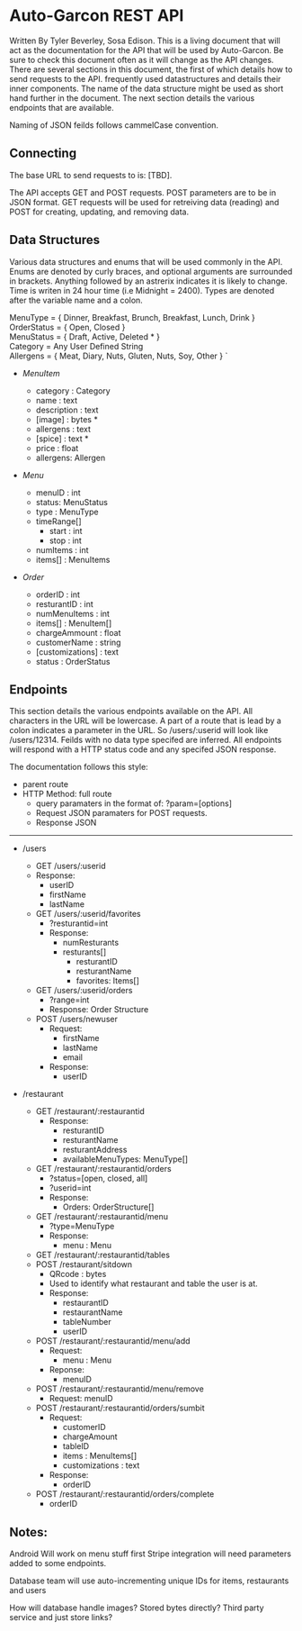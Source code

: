 # Auto-Garcon REST API

Written By Tyler Beverley, Sosa Edison. 
This is a living document that will act as the documentation for the API that will be used by Auto-Garcon. Be sure to check this document often as it will change as the API changes. There are several sections in this document, the first of which details how to send requests to the API. frequently used datastructures and details their inner components. The name of the data structure might be used as short hand further in the document. The next section details the various endpoints that are available. 

Naming of JSON feilds follows cammelCase convention. 

## Connecting

The base URL to send requests to is: [TBD].  
 
The API accepts GET and POST requests. POST parameters are to be in JSON format. GET requests will be used for retreiving data (reading) and POST for creating, updating, and removing data.  

## Data Structures 
Various data structures and enums that will be used commonly in the API. Enums are denoted by curly braces, and optional arguments are surrounded in brackets. Anything followed by an astrerix indicates it is likely to change. Time is writen in 24 hour time (i.e Midnight = 2400). Types are denoted after the variable name and a colon.  
  
MenuType = { Dinner, Breakfast, Brunch, Breakfast, Lunch, Drink }  
OrderStatus = { Open, Closed }  
MenuStatus = { Draft, Active, Deleted \* }  
Category = Any User Defined String  
Allergens = { Meat, Diary, Nuts, Gluten, Nuts, Soy, Other } `
  
* _MenuItem_
  * category : Category
  * name : text 
  * description : text 
  * [image] : bytes \* 
  * allergens : text 
  * [spice] : text \* 
  * price : float
  * allergens:  Allergen 

* _Menu_  
  * menuID : int
  * status: MenuStatus
  * type : MenuType 
  * timeRange[] 
    * start : int 
    * stop : int 
  * numItems : int 
  * items[] : MenuItems 

* _Order_
  * orderID : int 
  * resturantID : int 
  * numMenuItems : int 
  * items[] : MenuItem[]
  * chargeAmmount : float
  * customerName : string
  * [customizations] : text
  * status : OrderStatus

## Endpoints 

This section details the various endpoints available on the API. All characters in the URL will be lowercase. A part of a route that is lead by a colon indicates a parameter in the URL. So /users/:userid will look like /users/12314. Feilds with no data type specifed are inferred. All endpoints will respond with a HTTP status code and any specifed JSON response. 
  
The documentation follows this style: 

* parent route
 * HTTP Method: full route  
   * query paramaters in the format of: ?param=[options]
   * Request JSON paramaters for POST requests. 
   * Response JSON
  
---  


* /users
   * GET /users/:userid 
    * Response: 
      * userID
      * firstName
      * lastName
   * GET /users/:userid/favorites
     * ?resturantid=int 
     * Response: 
       * numResturants
       * resturants[] 
         * resturantID
         * resturantName
         * favorites: Items[] 
   * GET /users/:userid/orders
      * ?range=int
      * Response: Order Structure
   * POST /users/newuser 
     * Request: 
       * firstName
       * lastName
       * email
     * Response: 
       *  userID
     
      
* /restaurant   
  * GET /restaurant/:restaurantid
    * Response:  
      * resturantID
      * resturantName
      * resturantAddress
      * availableMenuTypes: MenuType[]
  * GET /restaurant/:restaurantid/orders
    * ?status=[open, closed, all]
    * ?userid=int
    * Response:
      * Orders: OrderStructure[]
  * GET /restaurant/:restaurantid/menu
  	* ?type=MenuType
    * Response: 
       * menu : Menu
  * GET /restaurant/:restaurantid/tables
  * POST /restaurant/sitdown
    * QRcode : bytes 
    * Used to identify what restaurant and table the user is at.
    * Response: 
      * restaurantID
      * restaurantName
      * tableNumber
      * userID
  * POST /restaurant/:restaurantid/menu/add
    * Request: 
      * menu : Menu
    * Reponse: 
      * menuID
  * POST /restaurant/:restaurantid/menu/remove
     * Request: menuID
  * POST /restaurant/:restaurantid/orders/sumbit
    * Request:
      * customerID
      * chargeAmount
      * tableID
      * items : MenuItems[] 
      * customizations : text
    * Response: 
      * orderID 
  * POST /restaurant/:restaurantid/orders/complete
     * orderID
     
     
    

Notes:
-----
Android Will work on menu stuff first
Stripe integration will need parameters added to some endpoints. 

Database team will use auto-incrementing unique IDs for items, restaurants and users

How will database handle images? 
Stored bytes directly? Third party service and just store links? 
